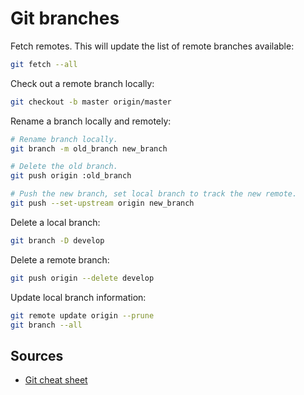 # Git branches

Fetch remotes. This will update the list of remote branches available:

```sh
git fetch --all
```

Check out a remote branch locally:

```sh
git checkout -b master origin/master
```

Rename a branch locally and remotely:

```sh
# Rename branch locally.
git branch -m old_branch new_branch
```

```sh
# Delete the old branch.
git push origin :old_branch
```

```sh
# Push the new branch, set local branch to track the new remote.
git push --set-upstream origin new_branch
```

Delete a local branch:

```sh
git branch -D develop
```

Delete a remote branch:

```sh
git push origin --delete develop
```

Update local branch information:

```sh
git remote update origin --prune
git branch --all
```

## Sources

-   [Git cheat sheet](https://steinbaugh.com/posts/git.html)
